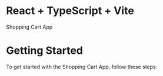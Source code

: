 # React + TypeScript + Vite

Shopping Cart App

<h1>Getting Started</h1>

To get started with the Shopping Cart App, follow these steps:

